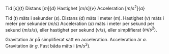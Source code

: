 Tid $[s] \{t\}$
Distans $[m] \{d\}$
Hastighet $[m/s] \{v\}$
Acceleration $[m/s^2] \{a\}$

Tid $(t)$ mäts i sekunder $(s)$.
Distans $(d)$ mäts i meter $(m)$.
Hastighet $(v)$ mäts i meter per sekunder $(m/s)$
Acceleration $(a)$ mäts i meter per sekund per sekund $(m/s/s)$,
eller hastighet per sekund $(v/s)$, eller simplifierat $(m/s^2)$.

Gravitation är på simplifierat sätt en acceleration.
Acceleration är $a$. Gravitation är $g$.
Fast båda mäts i $(m/s^2)$.

